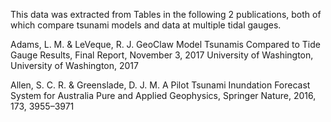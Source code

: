 This data was extracted from Tables in the following 2 publications, both of which compare tsunami models and data at multiple tidal gauges.

Adams, L. M. & LeVeque, R. J. GeoClaw Model Tsunamis Compared to Tide Gauge Results, Final Report, November 3, 2017 University of Washington, University of Washington, 2017

Allen, S. C. R. & Greenslade, D. J. M. A Pilot Tsunami Inundation Forecast System for Australia Pure and Applied Geophysics, Springer Nature, 2016, 173, 3955–3971
